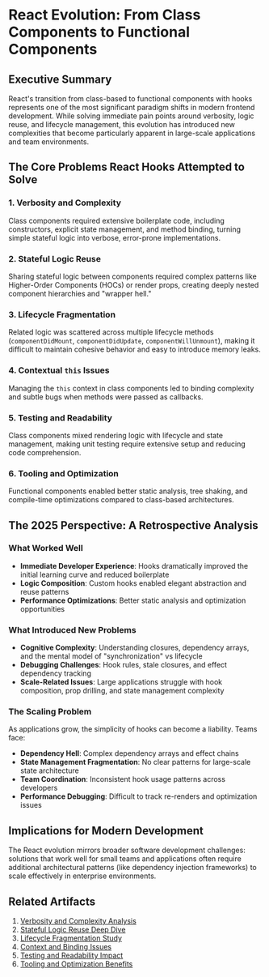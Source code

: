 # React Evolution: From Class Components to Functional Components

## Executive Summary

React's transition from class-based to functional components with hooks represents one of the most significant paradigm shifts in modern frontend development. While solving immediate pain points around verbosity, logic reuse, and lifecycle management, this evolution has introduced new complexities that become particularly apparent in large-scale applications and team environments.

## The Core Problems React Hooks Attempted to Solve

### 1. **Verbosity and Complexity**
Class components required extensive boilerplate code, including constructors, explicit state management, and method binding, turning simple stateful logic into verbose, error-prone implementations.

### 2. **Stateful Logic Reuse**
Sharing stateful logic between components required complex patterns like Higher-Order Components (HOCs) or render props, creating deeply nested component hierarchies and "wrapper hell."

### 3. **Lifecycle Fragmentation**
Related logic was scattered across multiple lifecycle methods (`componentDidMount`, `componentDidUpdate`, `componentWillUnmount`), making it difficult to maintain cohesive behavior and easy to introduce memory leaks.

### 4. **Contextual `this` Issues**
Managing the `this` context in class components led to binding complexity and subtle bugs when methods were passed as callbacks.

### 5. **Testing and Readability**
Class components mixed rendering logic with lifecycle and state management, making unit testing require extensive setup and reducing code comprehension.

### 6. **Tooling and Optimization**
Functional components enabled better static analysis, tree shaking, and compile-time optimizations compared to class-based architectures.

## The 2025 Perspective: A Retrospective Analysis

### What Worked Well
- **Immediate Developer Experience**: Hooks dramatically improved the initial learning curve and reduced boilerplate
- **Logic Composition**: Custom hooks enabled elegant abstraction and reuse patterns
- **Performance Optimizations**: Better static analysis and optimization opportunities

### What Introduced New Problems
- **Cognitive Complexity**: Understanding closures, dependency arrays, and the mental model of "synchronization" vs lifecycle
- **Debugging Challenges**: Hook rules, stale closures, and effect dependency tracking
- **Scale-Related Issues**: Large applications struggle with hook composition, prop drilling, and state management complexity

### The Scaling Problem
As applications grow, the simplicity of hooks can become a liability. Teams face:
- **Dependency Hell**: Complex dependency arrays and effect chains
- **State Management Fragmentation**: No clear patterns for large-scale state architecture
- **Team Coordination**: Inconsistent hook usage patterns across developers
- **Performance Debugging**: Difficult to track re-renders and optimization issues

## Implications for Modern Development

The React evolution mirrors broader software development challenges: solutions that work well for small teams and applications often require additional architectural patterns (like dependency injection frameworks) to scale effectively in enterprise environments.

## Related Artifacts
1. [Verbosity and Complexity Analysis](./Verbosity%20and%20Complexity:%20The%20Boilerplate%20Problem.md)
2. [Stateful Logic Reuse Deep Dive](./Stateful%20Logic%20Reuse:%20The%20Composition%20Problem.md)
3. [Lifecycle Fragmentation Study](./Lifecycle%20Fragmentation:%20The%20Scattered%20Logic%20Problem.md)
4. [Context and Binding Issues](./Context%20and%20Binding%20Issues.md)
5. [Testing and Readability Impact](./Testing%20and%20Readability.md)
6. [Tooling and Optimization Benefits](./Tooling%20and%20Optimization.md)